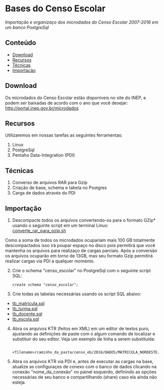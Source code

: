 Bases do Censo Escolar
========

_Importação e organizaço dos microdados do Censo Escolar 2007-2016 em um banco PostgreSql_

## Conteúdo

- [Download](#download)
- [Recursos](#recursos)
- [Técnicas](#tecnicas)
- [Importação](#importacao)

## Download

Os microdados do Censo Escolar estão disponíveis no site do INEP, e podem ser baixadas de acordo com o ano que você desejar: <a href="http://portal.inep.gov.br/microdados" target="_blank">http://portal.inep.gov.br/microdados</a>

## Recursos

Utilizaremos em nossas tarefas as seguintes ferramentas:

1. Linux
2. PostgreSql
3. Pentaho Data-Integration (PDI)

## Técnicas

1. Converso de arquivos RAR para Gzip
2. Criação de base, schema e tabela no Psotgres
3. Carga de dados através do PDI

## Importação

1. Descompacte todos os arquivos convertendo-os para o formato GZip* usando o seguinte script em um terminal Linux:
<a href="https://github.com/professorvirtual/educadata/blob/master/bases/censo_escolar/converte_rar_para_gzip.sh" target="_blank">converte_rar_para_gzip.sh</a>

Como a soma de todos os microdados ocupariam mais 100 GB totalmente descompactados isso irá poupar espaço no disco pois permitirá que você mantenha os arquivos para realizaço de cargas parciais. Após a conversão os arquivos ocuparão em torno de 13GB, mas seu formato Gzip permitirá realizar cargas via PDI a qualquer momento.

2. Crie o schema "censo_escolar" no PostgreSql com o seguinte script SQL:

    _`create schema "censo_escolar";`_

3. Crie todas as tabelas necessárias usando os script SQL abaixo:

* <a href="https://github.com/professorvirtual/educadata/blob/master/bases/censo_escolar/tb_matricula.sql" target="_blank">tb_matricula.sql</a>
* <a href="https://github.com/professorvirtual/educadata/blob/master/bases/censo_escolar/tb_turma.sql" target="_blank">tb_turma.sql</a>
* <a href="https://github.com/professorvirtual/educadata/blob/master/bases/censo_escolar/tb_docente.sql" target="_blank">tb_docente.sql</a>
* <a href="https://github.com/professorvirtual/educadata/blob/master/bases/censo_escolar/tb_escola.sql" target="_blank">tb_escola.sql</a>

4. Abra os arquivos KTR (feitos em XML) em um editor de textos puro, ajustando as definições de paste com o algum comando de localizar e substituir do seu editor. Veja um exemplo de linha a serem substituída:

        <filename>/caminho_da_pasta/censo_eb/2016/DADOS/MATRICULA_NORDESTE.CSV.gz</filename>

5. Abra os arquivos KTR via PDI e, antes de executar as cargas na base, atualize as configuraçes de conexo com o banco de dados clicando na conexão "nome_da_conexão" no painel esquerdo, definindo as opções necessárias de seu banco e compartilhando (share) caso ela ainda não esteja.
